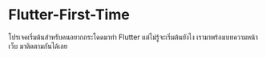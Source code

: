 # Flutter-First-Time
โปรเจคเริ่มต้นสำหรับคนอยากกระโดดมาทำ Flutter แต่ไม่รู้จะเริ่มต้นยังไง เรามาพร้อมบทความหน้าเว็บ มาติดตามกันได้เลย
